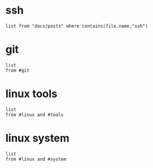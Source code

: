 
# ssh 

```dataview 
list from "docs/posts" where contains(file.name,"ssh") 
```

# git

```dataview 
list 
from #git  
```

# linux tools

```dataview 
list 
from #linux and #tools
```

# linux system

```dataview 
list 
from #linux and #system
```
